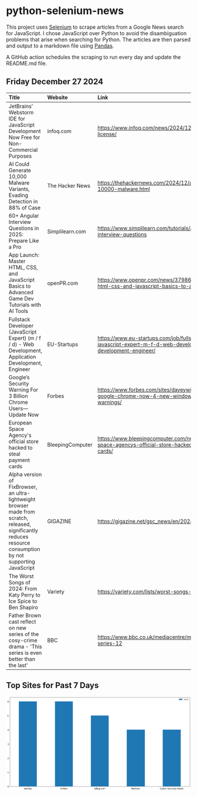# python-selenium-news

This project uses [Selenium](https://www.seleniumhq.org/) to scrape articles from a Google News search for JavaScript.
I chose JavaScript over Python to avoid the disambiguation problems that arise when searching for Python.
The articles are then parsed and output to a markdown file using [Pandas](https://pandas.pydata.org/).

A GitHub action schedules the scraping to run every day and update the README.md file.

## Friday December 27 2024


| Title                                                                                                                                                          | Website          | Link                                                                                                                          |
|:---------------------------------------------------------------------------------------------------------------------------------------------------------------|:-----------------|:------------------------------------------------------------------------------------------------------------------------------|
| JetBrains' Webstorm IDE for JavaScript Development Now Free for Non-Commercial Purposes                                                                        | infoq.com        | https://www.infoq.com/news/2024/12/jetbrain-webstorm-free-license/                                                            |
| AI Could Generate 10,000 Malware Variants, Evading Detection in 88% of Case                                                                                    | The Hacker News  | https://thehackernews.com/2024/12/ai-could-generate-10000-malware.html                                                        |
| 60+ Angular Interview Questions in 2025: Prepare Like a Pro                                                                                                    | Simplilearn.com  | https://www.simplilearn.com/tutorials/angular-tutorial/angular-interview-questions                                            |
| App Launch: Master HTML, CSS, and JavaScript Basics to Advanced Game Dev Tutorials with AI Tools                                                               | openPR.com       | https://www.openpr.com/news/3798684/app-launch-master-html-css-and-javascript-basics-to-advanced                              |
| Fullstack Developer (JavaScript Expert) (m / f / d) - Web Development, Application Development, Engineer                                                       | EU-Startups      | https://www.eu-startups.com/job/fullstack-developer-javascript-expert-m-f-d-web-development-application-development-engineer/ |
| Google’s Security Warning For 3 Billion Chrome Users—Update Now                                                                                                | Forbes           | https://www.forbes.com/sites/daveywinder/2024/12/21/update-google-chrome-now-4-new-windows-mac-linux-security-warnings/       |
| European Space Agency's official store hacked to steal payment cards                                                                                           | BleepingComputer | https://www.bleepingcomputer.com/news/security/european-space-agencys-official-store-hacked-to-steal-payment-cards/           |
| Alpha version of FixBrowser, an ultra-lightweight browser made from scratch, released, significantly reduces resource consumption by not supporting JavaScript | GIGAZINE         | https://gigazine.net/gsc_news/en/20241226-fixbrowser/                                                                         |
| The Worst Songs of 2024: From Katy Perry to Ice Spice to Ben Shapiro                                                                                           | Variety          | https://variety.com/lists/worst-songs-2024/                                                                                   |
| Father Brown cast reflect on new series of the cosy-crime drama - 'This series is even better than the last'                                                   | BBC              | https://www.bbc.co.uk/mediacentre/mediapacks/father-brown-series-12                                                           |
## Top Sites for Past 7 Days

![Graph of Top Sites](https://raw.githubusercontent.com/dan-mba/python-selenium-news/main/last-week.png)

